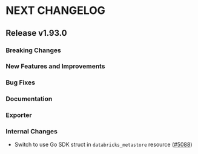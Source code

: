 # NEXT CHANGELOG

## Release v1.93.0

### Breaking Changes

### New Features and Improvements

### Bug Fixes

### Documentation

### Exporter

### Internal Changes

* Switch to use Go SDK struct in `databricks_metastore` resource ([#5088](https://github.com/databricks/terraform-provider-databricks/pull/5088))
